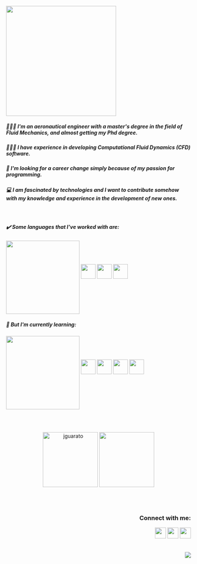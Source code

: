 <p align="left">
  <img height=300 src="https://user-images.githubusercontent.com/82293939/161163154-e0e73614-8d92-421f-9f34-acc87c57ebae.gif"/>
</p>

<h5 align="left"> 👩🏻‍🎓 I'm an aeronautical engineer with a master's degree in the field of Fluid Mechanics, and almost getting my Phd degree.</h5>
<h5 align="left"> 👩🏻‍💻 I have experience in developing Computational Fluid Dynamics (CFD) software.</h5>
<h5 align="left"> 🚀 I'm looking for a career change simply because of my passion for programming.</h5>
<h5 align="left"> 💻 I am fascinated by technologies and I want to contribute somehow with my knowledge and experience in the development of new ones.</h5>

<br>

<h5 align="left">✔️ Some languages that I've worked with are:</h5>
<p align="left">
  <img height=200 align="center" src="https://user-images.githubusercontent.com/82293939/161164915-e6d76e66-9aed-4acd-83fc-64c2473f4968.png"/>
  <code><img height=40 src="https://raw.githubusercontent.com/fortran-lang/fortran-lang.org/be10cecc096dac6a57b13fae65b4a6ffa6cc32dd/assets/img/fortran-logo.svg"/></code>
  <code><img height=40 src="https://cdn.jsdelivr.net/gh/devicons/devicon/icons/matlab/matlab-original.svg"/></code>
  <code><img height=40 src="https://cdn.jsdelivr.net/gh/devicons/devicon/icons/c/c-original.svg"/></code>
</p>

<h5 align="left">📖 But I'm currently learning:</h5>
<p align="left">
  <img height=200 align="center" src="https://user-images.githubusercontent.com/82293939/161164244-c2674f4d-ffaa-4ad6-a885-9120f9eed22c.png"/>
  <code><img height=40 src="https://cdn.jsdelivr.net/gh/devicons/devicon/icons/python/python-original.svg"/></code>
  <code><img height=40 src="https://cdn.jsdelivr.net/gh/devicons/devicon/icons/javascript/javascript-original.svg"/></code>
  <code><img height=40 src="https://cdn.jsdelivr.net/gh/devicons/devicon/icons/html5/html5-original.svg"/></code>
  <code><img height=40 src="https://cdn.jsdelivr.net/gh/devicons/devicon/icons/css3/css3-original.svg"/></code>
</p>

<br>
<br>

<p align="center">
  <img height="150em" src="https://github-readme-stats.vercel.app/api?username=jguarato&theme=default&title_color=4281F3&icon_color=4281F3&bg_color=eff1f3&show_icons=true" alt="jguarato"/>
  <img  height="150em"src="https://github-readme-stats.vercel.app/api/top-langs?username=jguarato&layout=compact&theme=default&title_color=4281F3&bg_color=eff1f3"/>
</p>

<br>
<br>

<div align="right">
  <h3>Connect with me:</h3>
  <a href="mailto:jessicags6@gmail.com" target="blank"><img src="https://cdn.jsdelivr.net/npm/simple-icons@3.0.1/icons/gmail.svg" height="30" width="30"/></a>
  <a href="https://codepen.io/jguarato" target="blank"><img src="https://cdn.jsdelivr.net/npm/simple-icons@3.0.1/icons/codepen.svg" height="30" width="30"/></a>
  <a href="https://www.linkedin.com/in/jguarato/" target="blank"><img src="https://cdn.jsdelivr.net/npm/simple-icons@3.0.1/icons/linkedin.svg" height="30" width="30"/></a>
</div>

<br>
<br>

<img align="right" src="https://komarev.com/ghpvc/?username=jguarato&color=4281F3">
